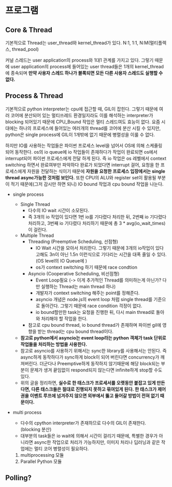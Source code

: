 # 프로그램

## Core & Thread
기본적으로 Thread는 user_thread와 kernel_thread가 있다. N:1, 1:1, N:M(멀티플렉스, thread_pool)

커널 스레드는 user application의 process와 1대1 관계를 가지고 있다. 그렇기 때문에 user application의 process에 들어있는 user thread들은 1개의 kernel_thread에 종속되며 **만약 사용자 스레드 하나가 블록되면 모든 다른 사용자 스레드도 실행할 수 없다.**
## Process & Thread
기본적으로 python interpreter는 cpu에 접근할 때, GIL이 잡힌다. 그렇기 때문에 여러 코어에 분산되어 있는 멀티쓰레드 환경일지라도 이를 해석하는 interpreter가 blocking 되어있기 때문에 CPU_Bound 작업은 멀티 스레드여도 효능이 없다. 요즘 시대에는 하나의 프로세스에 들어있는 여러개의 thread를 코어에 분산 시킬 수 있지만, python은 single process에 GIL이 1개밖에 없기 때문에 병렬성을 이룰 수 없다.

하지만 IO를 사용하는 작업들은 파이썬 프로세스 level을 넘어서 OS에 의해 스케쥴링 되어 동작한다. os의 io queue에 io 작업들이 존재하다가 작업이 완료되면 os에서 interrupt되어 파이썬 프로세스에게 전달 하게 된다. 즉 io 작업은 os 레벨에서 context switching 하면서 완료여부만 파악하다 완료가 되었다면 interrupt 걸어, 요청을 한 프로세스에게 자원을 전달하는 식이기 때문에 **자원을 요청한 프로세스 입장에서는 single thread async가능한 것처럼 보인다.** 또한 CPU의 ALU와 register set이 활용될 부분이 적기 때문에(그저 감시만 하면 되니) IO bound 작업과 cpu bound 작업을 나눈다.

- single process
  - Single Thread
    - 다수의 IO wait 시간이 소모된다.
    - 즉 3개의 io 작업이 있다면 1번 io를 기다렸다 처리한 뒤, 2번째 io 기다렸다 처리하고, 3번째 io 기다렸다 처리하기 때문에 총 3 * avg(io_wait_times)이 걸린다.
  - Multiple Thread
    - Threading (Preemptive Scheduling, 선점형)
      - IO Wait 시간을 모아서 처리한다. 그렇기 때문에 3개의 io작업이 있다고해도 3n이 아닌 1.5n 이런식으로 기다리는 시간을 대폭 줄일 수 있다. (OS level의 IO Queue에 )
      - os가 context switching 하기 때문에 race condtion
    - Asyncio (Cooperative Scheduling, 비선점형)
      - Event Loop필요 (-> 이게 추가적인 Thread를 의미하는게 아닌가? 다만 실행하는 Thread는 main thread 하나)
      - 개발자가 context switching 해주는 point를 정해준다.
      - asyncio 개념은 node.js의 event loop 처럼 single thread를 기준으로 돌아간다. 그렇기 때문에 race condition 걱정이 없다.
      - io bound할만한 task는 요청을 진행한 뒤, 다시 main thread로 돌아와 처리해야 할 작업을 한다.
    - 참고로 cpu bound thread, io bound thread가 존재하며 파이썬 gil에 영향을 받는 thread는 cpu bound thread이다.
  - **참고로 python에서 asyncio는 event loop라는 python 객체가 task 단위로 작업들을 처리하는 방법을 사용한다.**
  - 참고로 asyncio를 사용하기 위해서는 sync한 library를 사용해서는 안된다. 즉 async하게 동작하다가 sync하게 block이 되어 버린다면 concurrency가 깨져버린다. 더군다나 Preemptive하게 동작하지 않기때문에 해당 block되는 부분이 문제가 생겨 끝임없이 respond되지 않는다면 infinite하게 stop할 수도 있다. 
  - 위의 글을 정리하면, **실수로 한 태스크가 프로세서를 오랫동안 붙잡고 있게 만든다면, 다른 태스크들은 절대로 진행되지 못하고 묶여있게 된다. 한 태스크가 제어권을 이벤트 루프에 넘겨주지 않으면 외부에서 뚫고 들어갈 방법이 전혀 없기 때문이다.**

- multi process
  - 다수의 cpython interpreter가 존재하므로 다수의 GIL이 존재한다. (blocking 분산)
  - 대부분의 task들은 io wait에 의해서 시간이 걸리기 때문에, 특별한 경우가 아니라면 async한 작업으로 처리가 가능하지만, 이미지 처리나 딥러닝과 같은 작업에는 멀티 코어 병렬성이 필요하다.
  1) multiprocessing 모듈
  2) Parallel Python 모듈

## Polling? 